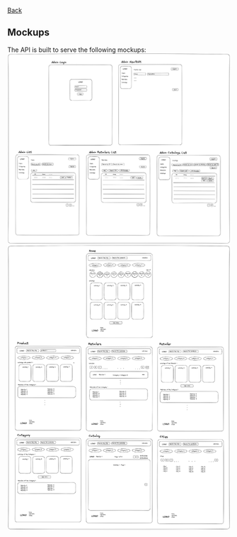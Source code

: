 [Back](../../README.md)

## Mockups

The API is built to serve the following mockups:
![Admin Mockup](mockups/admin-mockup.png) ![Website Mockup](mockups/website-mockup.png)
